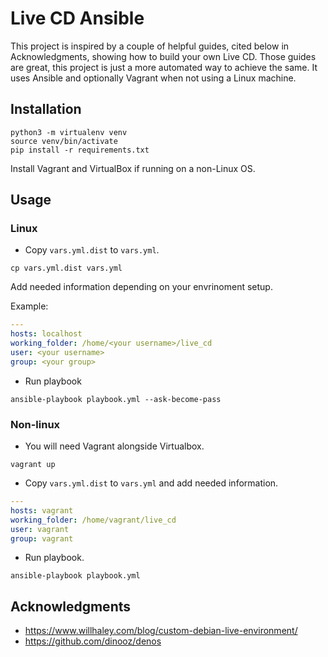 # Live CD Ansible

This project is inspired by a couple of helpful guides, cited below in Acknowledgments, showing
how to build your own Live CD.
Those guides are great, this project is just a more automated way to achieve the same. It uses
Ansible and optionally Vagrant when not using a Linux machine.

## Installation

```
python3 -m virtualenv venv
source venv/bin/activate
pip install -r requirements.txt
```

Install Vagrant and VirtualBox if running on a non-Linux OS.

## Usage

### Linux

* Copy `vars.yml.dist` to `vars.yml`.

```
cp vars.yml.dist vars.yml
```

Add needed information depending on your envrinoment setup.

Example:

```yaml
---
hosts: localhost
working_folder: /home/<your username>/live_cd
user: <your username>
group: <your group>
```

* Run playbook

```
ansible-playbook playbook.yml --ask-become-pass
```

### Non-linux
* You will need Vagrant alongside Virtualbox.

```
vagrant up
```

* Copy `vars.yml.dist` to `vars.yml` and add needed information.

```yaml
---
hosts: vagrant
working_folder: /home/vagrant/live_cd
user: vagrant
group: vagrant
```

* Run playbook.

```
ansible-playbook playbook.yml
```

## Acknowledgments
* https://www.willhaley.com/blog/custom-debian-live-environment/
* https://github.com/dinooz/denos